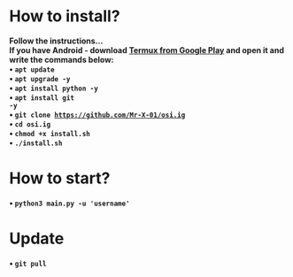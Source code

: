 
# How to install?
<b>Follow the instructions...</b><br>
<b>If you have Android - download <a href="https://play.google.com/store/apps/details?id=com.termux&hl=ru">Termux from Google Play</a> and open it and write the commands below:<br>
• <code>apt update</code><br>
• <code>apt upgrade -y</code><br>
• <code>apt install python -y</code><br>
• <code>apt install git -y</code><br>
• <code>git clone https://github.com/Mr-X-01/osi.ig</code><br>
• <code>cd osi.ig</code><br>
• <code>chmod +x install.sh</code><br>
• <code>./install.sh</code><br>

# How to start?
• <code>python3 main.py -u 'username'</code><br>

# Update
• <code>git pull</code><br>

